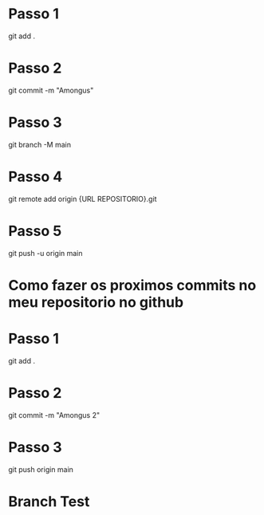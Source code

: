 # Passo 1
git add .

# Passo 2
git commit -m "Amongus"

# Passo 3
git branch -M main

# Passo 4
git remote add origin {URL REPOSITORIO}.git

# Passo 5
git push -u origin main

# Como fazer os proximos commits no meu repositorio no github

# Passo 1
git add .

# Passo 2
git commit -m "Amongus 2"

# Passo 3
git push origin main


# Branch Test
